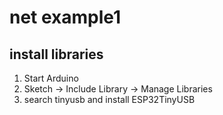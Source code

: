 # net example1

## install libraries

1. Start Arduino
2. Sketch -> Include Library -> Manage Libraries
3. search tinyusb and install ESP32TinyUSB
